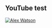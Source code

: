 ## YouTube test

[![Alex Watson](https://img.youtube.com/vi/-2Ya3Lf5XSk/0.jpg)](https://www.youtube.com/watch?v=-2Ya3Lf5XSk)
